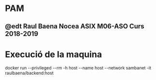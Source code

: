 # PAM
## @edt Raul Baena Nocea ASIX M06-ASO Curs 2018-2019

# Execució de la maquina 

docker run --privileged --rm -h host --name host --network sambanet -it raulbaena/backend:host


